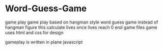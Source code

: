 # Word-Guess-Game
game play
 game play based on hangman style word guess game
 instead of hangman figure this calculate lives
 once lives reach 0 end game
files 
game uses html and css for design

gameplay is written in plane javascript

